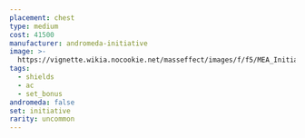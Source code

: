 ```yaml
---
placement: chest
type: medium
cost: 41500
manufacturer: andromeda-initiative
image: >-
  https://vignette.wikia.nocookie.net/masseffect/images/f/f5/MEA_Initiative_Recon_Chest.png/revision/latest/scale-to-width-down/350?cb=20180505200945
tags:
  - shields
  - ac
  - set_bonus
andromeda: false
set: initiative
rarity: uncommon
---
```

